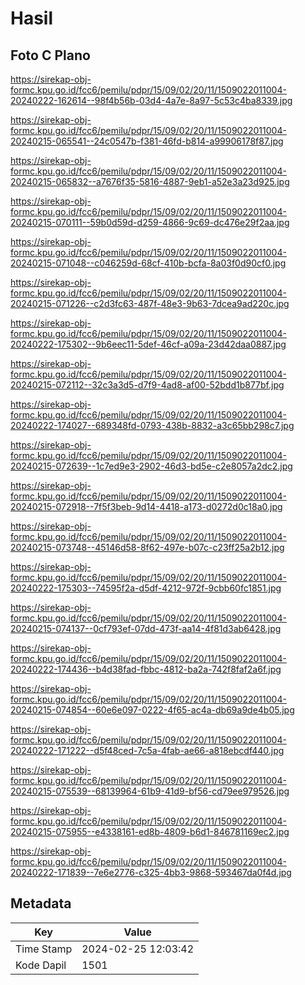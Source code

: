 # Hasil

## Foto C Plano

https://sirekap-obj-formc.kpu.go.id/fcc6/pemilu/pdpr/15/09/02/20/11/1509022011004-20240222-162614--98f4b56b-03d4-4a7e-8a97-5c53c4ba8339.jpg

https://sirekap-obj-formc.kpu.go.id/fcc6/pemilu/pdpr/15/09/02/20/11/1509022011004-20240215-065541--24c0547b-f381-46fd-b814-a99906178f87.jpg

https://sirekap-obj-formc.kpu.go.id/fcc6/pemilu/pdpr/15/09/02/20/11/1509022011004-20240215-065832--a7676f35-5816-4887-9eb1-a52e3a23d925.jpg

https://sirekap-obj-formc.kpu.go.id/fcc6/pemilu/pdpr/15/09/02/20/11/1509022011004-20240215-070111--59b0d59d-d259-4866-9c69-dc476e29f2aa.jpg

https://sirekap-obj-formc.kpu.go.id/fcc6/pemilu/pdpr/15/09/02/20/11/1509022011004-20240215-071048--c046259d-68cf-410b-bcfa-8a03f0d90cf0.jpg

https://sirekap-obj-formc.kpu.go.id/fcc6/pemilu/pdpr/15/09/02/20/11/1509022011004-20240215-071226--c2d3fc63-487f-48e3-9b63-7dcea9ad220c.jpg

https://sirekap-obj-formc.kpu.go.id/fcc6/pemilu/pdpr/15/09/02/20/11/1509022011004-20240222-175302--9b6eec11-5def-46cf-a09a-23d42daa0887.jpg

https://sirekap-obj-formc.kpu.go.id/fcc6/pemilu/pdpr/15/09/02/20/11/1509022011004-20240215-072112--32c3a3d5-d7f9-4ad8-af00-52bdd1b877bf.jpg

https://sirekap-obj-formc.kpu.go.id/fcc6/pemilu/pdpr/15/09/02/20/11/1509022011004-20240222-174027--689348fd-0793-438b-8832-a3c65bb298c7.jpg

https://sirekap-obj-formc.kpu.go.id/fcc6/pemilu/pdpr/15/09/02/20/11/1509022011004-20240215-072639--1c7ed9e3-2902-46d3-bd5e-c2e8057a2dc2.jpg

https://sirekap-obj-formc.kpu.go.id/fcc6/pemilu/pdpr/15/09/02/20/11/1509022011004-20240215-072918--7f5f3beb-9d14-4418-a173-d0272d0c18a0.jpg

https://sirekap-obj-formc.kpu.go.id/fcc6/pemilu/pdpr/15/09/02/20/11/1509022011004-20240215-073748--45146d58-8f62-497e-b07c-c23ff25a2b12.jpg

https://sirekap-obj-formc.kpu.go.id/fcc6/pemilu/pdpr/15/09/02/20/11/1509022011004-20240222-175303--74595f2a-d5df-4212-972f-9cbb60fc1851.jpg

https://sirekap-obj-formc.kpu.go.id/fcc6/pemilu/pdpr/15/09/02/20/11/1509022011004-20240215-074137--0cf793ef-07dd-473f-aa14-4f81d3ab6428.jpg

https://sirekap-obj-formc.kpu.go.id/fcc6/pemilu/pdpr/15/09/02/20/11/1509022011004-20240222-174436--b4d38fad-fbbc-4812-ba2a-742f8faf2a6f.jpg

https://sirekap-obj-formc.kpu.go.id/fcc6/pemilu/pdpr/15/09/02/20/11/1509022011004-20240215-074854--60e6e097-0222-4f65-ac4a-db69a9de4b05.jpg

https://sirekap-obj-formc.kpu.go.id/fcc6/pemilu/pdpr/15/09/02/20/11/1509022011004-20240222-171222--d5f48ced-7c5a-4fab-ae66-a818ebcdf440.jpg

https://sirekap-obj-formc.kpu.go.id/fcc6/pemilu/pdpr/15/09/02/20/11/1509022011004-20240215-075539--68139964-61b9-41d9-bf56-cd79ee979526.jpg

https://sirekap-obj-formc.kpu.go.id/fcc6/pemilu/pdpr/15/09/02/20/11/1509022011004-20240215-075955--e4338161-ed8b-4809-b6d1-846781169ec2.jpg

https://sirekap-obj-formc.kpu.go.id/fcc6/pemilu/pdpr/15/09/02/20/11/1509022011004-20240222-171839--7e6e2776-c325-4bb3-9868-593467da0f4d.jpg


## Metadata

| Key        | Value               |
| ---------- | ------------------- |
| Time Stamp | 2024-02-25 12:03:42 |
| Kode Dapil | 1501                |




